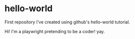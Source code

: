 # hello-world
First repository I've created using github's hello-world tutorial.

Hi! I'm a playwright pretending to be a coder! yay.
